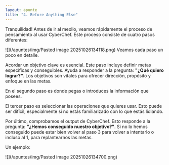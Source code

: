 ```yaml
---
layout: apunte
title: "4. Before Anything Else"
---
```


Tranquilidad! Antes de ir al meollo, veamos rápidamente el proceso de pensamiento al usar CyberChef. Este proceso consiste de cuatro pasos diferentes:

![](/apuntes/img/Pasted image 20251026134118.png)
Veamos cada paso un poco en detalle.

Acordar un objetivo clave es esencial. Este paso incluye definir metas específicas y conseguibles. Ayuda a responder a la pregunta: **"¿Qué quiero lograr?"**. Los objetivos son vitales para ofrecer dirección, propósito y enfoque en las metas.

En el segundo paso es donde pegas o introduces la información que posees.

El tercer paso es seleccionar las operaciones que quieres usar. Esto puede ser difícil, especialmente si no estás familiarizado con lo que estás lidiando.

Por último, comprobamos el output de CyberChef. Esto responde a la pregunta: **"¿Hemos conseguido nuestro objetivo?"**. Si no lo hemos conseguido puede estar bien volver al paso 3 para volver a intentarlo o incluso al 1, para replantearnos las metas.

Un ejemplo:

![](/apuntes/img/Pasted image 20251026134700.png)
